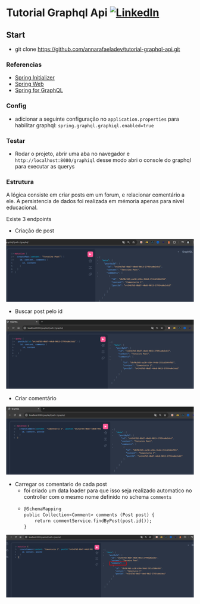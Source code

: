 # Tutorial Graphql Api [![LinkedIn](https://img.shields.io/badge/-annarafaeladev-0077B5?style=flat-square&logo=Linkedin&logoColor=white&link=https://www.linkedin.com/in/annarafaeladev/)](https://www.linkedin.com/in/annarafaeladev/)

## Start
* git clone https://github.com/annarafaeladev/tutorial-graphql-api.git

### Referencias 
* [Spring Initializer](https://start.spring.io/)
* [Spring Web](https://docs.spring.io/spring-boot/docs/3.2.5/reference/htmlsingle/index.html#web)
* [Spring for GraphQL](https://docs.spring.io/spring-boot/docs/3.2.5/reference/htmlsingle/index.html#web.graphql)

### Config

* adicionar a seguinte configuração no ``application.properties`` para habilitar graphql: ``spring.graphql.graphiql.enabled=true``


### Testar
* Rodar o projeto, abrir  uma aba no navegador e ```http://localhost:8080/graphiql``` desse modo abri o console do graphql para executar as querys

### Estrutura
A lógica consiste em criar posts em um forum, e relacionar comentário a ele. A persistencia de dados foi realizada em mémoria apenas para nivel educacional.

Existe 3 endpoints
* Criação de post
  
![img.png](img.png)
  
* Buscar post pelo id

![img_1.png](img_1.png)

* Criar comentário

![img_2.png](img_2.png)

* Carregar os comentario de cada post
  * foi criado um data loader para que isso seja realizado automatico no controller com o mesmo nome definido no schema ```comments```
  * ```
    @SchemaMapping
    public Collection<Comment> comments (Post post) {
        return commentService.findByPost(post.id());
    }
  
![img_3.png](img_3.png)



